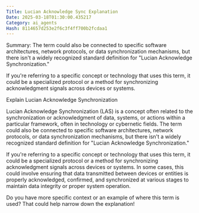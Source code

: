 ```yaml
---
Title: Lucian Acknowledge Sync Explanation
Date: 2025-03-18T01:30:00.435217
Category: ai_agents
Hash: 8114657d253e2f6c3f4ff700b2fcdaa1
---
```

Summary: The term could also be connected to specific software architectures, network protocols, or data synchronization mechanisms, but there isn't a widely recognized standard definition for "Lucian Acknowledge Synchronization."

If you're referring to a specific concept or technology that uses this term, it could be a specialized protocol or a method for synchronizing acknowledgment signals across devices or systems.

Explain Lucian Acknowledge Synchronization

Lucian Acknowledge Synchronization (LAS) is a concept often related to the synchronization or acknowledgment of data, systems, or actions within a particular framework, often in technology or cybernetic fields. The term could also be connected to specific software architectures, network protocols, or data synchronization mechanisms, but there isn't a widely recognized standard definition for "Lucian Acknowledge Synchronization."

If you're referring to a specific concept or technology that uses this term, it could be a specialized protocol or a method for synchronizing acknowledgment signals across devices or systems. In some cases, this could involve ensuring that data transmitted between devices or entities is properly acknowledged, confirmed, and synchronized at various stages to maintain data integrity or proper system operation.

Do you have more specific context or an example of where this term is used? That could help narrow down the explanation!